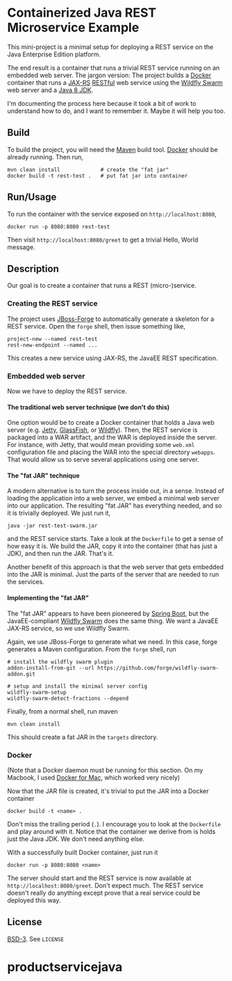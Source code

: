 # Containerized Java REST Microservice Example

This mini-project is a minimal setup for deploying a REST service on the
Java Enterprise Edition platform.

The end result is a container that runs a trivial REST service running
on an embedded web server. The jargon version: The project builds a
[Docker](https://www.docker.com) container that runs a
[JAX-RS](https://jcp.org/en/jsr/detail?id=339)
[RESTful](https://en.wikipedia.org/wiki/Representational_state_transfer) web service using the [Wildfly Swarm](http://wildfly-swarm.io/) web server and a [Java 8 JDK](http://www.oracle.com/technetwork/java/javase/downloads/index.html).

I'm documenting the process here because it took a bit of work to understand
how to do, and I want to remember it. Maybe it will help you too.

## Build

To build the project, you will need the [Maven](https://maven.apache.org/)
build tool. [Docker](https://www.docker.com/) should be already running. Then
run,

    mvn clean install             # create the "fat jar"
    docker build -t rest-test .   # put fat jar into container

## Run/Usage

To run the container with the service exposed on `http://localhost:8080`,

    docker run -p 8080:8080 rest-test

Then visit `http://localhost:8080/greet` to get a trivial Hello, World
message.

## Description

Our goal is to create a container that runs a REST (micro-)service.

### Creating the REST service

The project uses [JBoss-Forge](https://forge.jboss.org/) to automatically
generate a skeleton for a REST service. Open the `forge` shell, then issue
something like,

    project-new --named rest-test
    rest-new-endpoint --named ...

This creates a new service using JAX-RS, the JavaEE REST specification.

### Embedded web server

Now we have to deploy the REST service.

#### The traditional web server technique (we don't do this)

One option would be to create a Docker container that holds a Java web server
(e.g.  [Jetty](http://www.eclipse.org/jetty/),
[GlassFish](https://javaee.github.io/glassfish/), or
[Wildfly](http://wildfly.org/)). Then, the REST service is packaged into a WAR
artifact, and the WAR is deployed inside the server.  For instance, with
Jetty, that would mean providing some `web.xml` configuration file and placing
the WAR into the special directory `webapps`. That would allow us to serve
several applications using one server.

#### The "fat JAR" technique

A modern alternative is to turn the process inside out, in a sense. Instead of
loading the application into a web server, we embed a minimal web server into
our application. The resulting "fat JAR" has everything needed, and so it is
trivially deployed. We just run it,

    java -jar rest-test-swarm.jar

and the REST service starts. Take a look at the `Dockerfile` to get a sense of
how easy it is. We build the JAR, copy it into the container (that has just a
JDK), and then run the JAR. That's it.

Another benefit of this approach is that the web server that gets embedded
into the JAR is minimal. Just the parts of the server that are needed to run
the services.

#### Implementing the "fat JAR"

The "fat JAR" appears to have been pioneered by [Spring
Boot](https://projects.spring.io/spring-boot/), but the JavaEE-compliant
[Wildfly Swarm](http://wildfly-swarm.io/) does the same thing. We want a
JavaEE JAX-RS service, so we use Wildfly Swarm.

Again, we use JBoss-Forge to generate what we need. In this case, forge
generates a Maven configuration. From the `forge` shell, run

    # install the wildfly swarm plugin
    addon-install-from-git --url https://github.com/forge/wildfly-swarm-addon.git

    # setup and install the minimal server config
    wildfly-swarm-setup
    wildfly-swarm-detect-fractions --depend

Finally, from a normal shell, run maven

    mvn clean install

This should create a fat JAR in the `targets` directory.

### Docker

(Note that a Docker daemon must be running for this section. On my Macbook, I
used [Docker for Mac](https://www.docker.com/docker-mac), which worked very
nicely)

Now that the JAR file is created, it's trivial to put the JAR into a Docker
container

    docker build -t <name> .

Don't miss the trailing period (`.`). I encourage you to look at the
`Dockerfile` and play around with it. Notice that the container we derive from
is holds just the Java JDK. We don't need anything else.

With a successfully built Docker container, just run it

    docker run -p 8080:8080 <name>

The server should start and the REST service is now available at
`http://localhost:8080/greet`. Don't expect much. The REST service doesn't
really do anything except prove that a real service could be deployed this
way.

## License

[BSD-3](https://opensource.org/licenses/BSD-3-Clause). See `LICENSE`
# productservicejava

